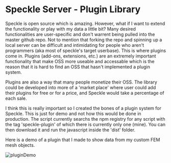 # Speckle Server - Plugin Library

Speckle is open source which is amazing. However, what if I want to extend the functionality or play with my data a little bit? Many desired functionalities are user-specific and don't warrent being pulled into the master github repo. Not to mention that forking the repo and spinning up a local server can be difficult and intimidating for people who aren't programmers (aka most of speckle's target userbase). This is where plugins come in. Plugins (add-ons, extensions, etc.) are an extremely important functionality that make OSS more useable and accessable which is the reason that it is hard to find an OSS that hasn't implemented a plugin system.

Plugins are also a way that many people monetize their OSS. The library could be developed into more of a 'market place' where user could add their plugins for free or for a price, and Speckle would take a percentage of each sale. 

I think this is really important so I created the bones of a plugin system for Speckle. This is just for demo and not how this would be done in production. The script currently searchs the npm registry for any script with the tag 'speckle-plugin' of which there is currently only one (mine). You can then download it and run the javascript inside the 'dist' folder.

Here is a demo of a plugin that I made to show data from my custom FEM mesh objects.

![pluginDemo](https://user-images.githubusercontent.com/43247197/166297122-db82a74e-fa39-4e2c-99a8-a38221de0922.gif)
